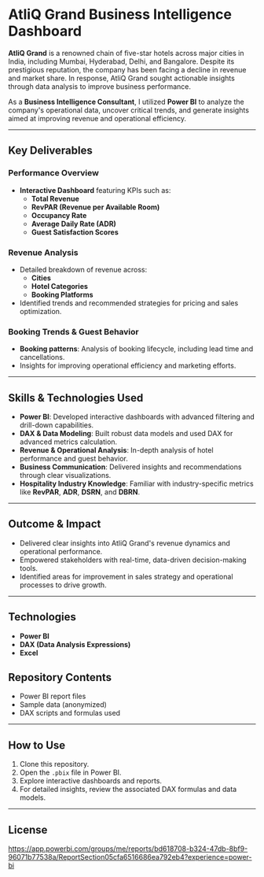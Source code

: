 # AtliQ Grand Business Intelligence Dashboard

**AtliQ Grand** is a renowned chain of five-star hotels across major cities in India, including Mumbai, Hyderabad, Delhi, and Bangalore. Despite its prestigious reputation, the company has been facing a decline in revenue and market share. In response, AtliQ Grand sought actionable insights through data analysis to improve business performance.

As a **Business Intelligence Consultant**, I utilized **Power BI** to analyze the company's operational data, uncover critical trends, and generate insights aimed at improving revenue and operational efficiency.

---

## **Key Deliverables**

### **Performance Overview**
- **Interactive Dashboard** featuring KPIs such as:
  - **Total Revenue**
  - **RevPAR (Revenue per Available Room)**
  - **Occupancy Rate**
  - **Average Daily Rate (ADR)**
  - **Guest Satisfaction Scores**
  
### **Revenue Analysis**
- Detailed breakdown of revenue across:
  - **Cities**
  - **Hotel Categories**
  - **Booking Platforms**
- Identified trends and recommended strategies for pricing and sales optimization.

### **Booking Trends & Guest Behavior**
- **Booking patterns**: Analysis of booking lifecycle, including lead time and cancellations.
- Insights for improving operational efficiency and marketing efforts.

---

## **Skills & Technologies Used**

- **Power BI**: Developed interactive dashboards with advanced filtering and drill-down capabilities.
- **DAX & Data Modeling**: Built robust data models and used DAX for advanced metrics calculation.
- **Revenue & Operational Analysis**: In-depth analysis of hotel performance and guest behavior.
- **Business Communication**: Delivered insights and recommendations through clear visualizations.
- **Hospitality Industry Knowledge**: Familiar with industry-specific metrics like **RevPAR**, **ADR**, **DSRN**, and **DBRN**.

---

## **Outcome & Impact**

- Delivered clear insights into AtliQ Grand's revenue dynamics and operational performance.
- Empowered stakeholders with real-time, data-driven decision-making tools.
- Identified areas for improvement in sales strategy and operational processes to drive growth.

---

## **Technologies**
- **Power BI**
- **DAX (Data Analysis Expressions)**
- **Excel**

## **Repository Contents**
- Power BI report files
- Sample data (anonymized)
- DAX scripts and formulas used

---

## **How to Use**

1. Clone this repository.
2. Open the `.pbix` file in Power BI.
3. Explore interactive dashboards and reports.
4. For detailed insights, review the associated DAX formulas and data models.

---

## **License**

https://app.powerbi.com/groups/me/reports/bd618708-b324-47db-8bf9-96071b77538a/ReportSection05cfa6516686ea792eb4?experience=power-bi
